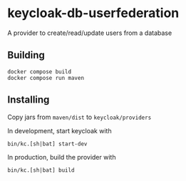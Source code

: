 # keycloak-db-userfederation
A provider to create/read/update users from a database

## Building

```
docker compose build
docker compose run maven
```

## Installing

Copy jars from `maven/dist` to `keycloak/providers`

In development, start keycloak with

```
bin/kc.[sh|bat] start-dev
```

In production, build the provider with

```
bin/kc.[sh|bat] build
```
